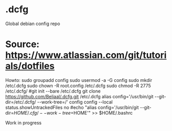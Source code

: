 # .dcfg
Global debian config repo

Source: https://www.atlassian.com/git/tutorials/dotfiles
========================================================

Howto:
sudo groupadd config
sudo usermod -a -G config <username>
sudo mkdir /etc/.dcfg
sudo chown -R root.config /etc/.dcfg
sudo chmod -R 2775 /etc/.dcfg/
      #git init --bare /etc/.dcfg
git clone https://github.com/Beliaal/.dcfg.git /etc/.dcfg
alias config='/usr/bin/git --git-dir=/etc/.dcfg/ --work-tree=/'
config config --local status.showUntrackedFiles no
#echo "alias config='/usr/bin/git --git-dir=$HOME/.cfg/ --work-tree=$HOME'" >> $HOME/.bashrc


Work in progress
